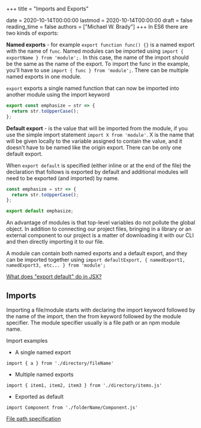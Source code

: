 +++
title = "Imports and Exports"

date = 2020-10-14T00:00:00
lastmod = 2020-10-14T00:00:00
draft = false
reading_time = false
authors = ["Michael W. Brady"]
+++
In ES6 there are two kinds of exports:

**Named exports** - for example `export function func() {}` is a named export with the name of `func`. Named modules can be imported using `import { exportName } from 'module';.` In this case, the name of the import should be the same as the name of the export. To import the func in the example, you'll have to use `import { func } from 'module';`. There can be multiple named exports in one module.

`export` exports a single named function that can now be imported into another module using the import keyword

```jsx
export const emphasize = str => {
  return str.toUpperCase();
};
```

**Default export** - is the value that will be imported from the module, if you use the simple import statement `import X from 'module'`. X is the name that will be given locally to the variable assigned to contain the value, and it doesn't have to be named like the origin export. There can be only one default export.

When `export default` is specified (either inline or at the end of the file) the declaration that follows is exported by default and additional modules will need to be exported (and imported) by name.

```jsx
const emphasize = str => {
  return str.toUpperCase();
};

export default emphasize;
```

An advantage of modules is that top-level variables do not pollute the global object. In addition to connecting our project files, bringing in a library or an external component to our project is a matter of downloading it with our CLI and then directly importing it to our file.

A module can contain both named exports and a default export, and they can be imported together using `import defaultExport, { namedExport1, namedExport3, etc... } from 'module';`

[What does "export default" do in JSX?](https://stackoverflow.com/questions/36426521/what-does-export-default-do-in-jsx)

## Imports

Importing a file/module starts with declaring the import keyword followed by the name of the import, then the from keyword followed by the module specifier. The module specifier usually is a file path or an npm module name.

Import examples

- A single named export

`import { a } from './directory/fileName'`

- Multiple named exports

`import { item1, item2, item3 } from './directory/items.js'`

- Exported as default

`import Component from './folderName/Component.js'`

[File path specification](https://www.notion.so/e62fa8a904384ba9b1099f58b1db3e94)